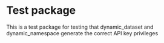 # Test package

This is a test package for testing that dynamic_dataset and dynamic_namespace generate the correct API key privileges
